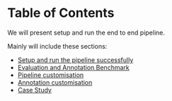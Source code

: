 # Table of Contents

We will present setup and run the end to end pipeline.

Mainly will include these sections:

- [Setup and run the pipeline successfully](./setup.md)
- [Evaluation and Annotation Benchmark](./benchmark_and_annotation.md)
- [Pipeline customisation](./pipeline_customisation.md)
- [Annotation customisation](./annotation_customisation.md)
- [Case Study](./case_study.md)